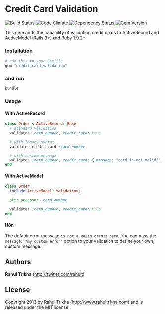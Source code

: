 # Credit Card Validation
[![Build Status](https://travis-ci.org/rahult/credit_card_validation.png?branch=master)](https://travis-ci.org/rahult/credit_card_validation) [![Code Climate](https://codeclimate.com/github/rahult/credit_card_validation.png)](https://codeclimate.com/github/rahult/credit_card_validation) [![Dependency Status](https://gemnasium.com/rahult/credit_card_validation.png)](https://gemnasium.com/rahult/credit_card_validation) [![Gem Version](https://badge.fury.io/rb/credit_card_validation.png)](http://badge.fury.io/rb/credit_card_validation)

This gem adds the capability of validating credit cards to ActiveRecord and ActiveModel (Rails 3+) and Ruby 1.9.2+.

### Installation

```ruby
# add this to your Gemfile
gem "credit_card_validation"
```

### and run

```ruby
bundle
```

### Usage

#### With ActiveRecord

```ruby
class Order < ActiveRecord::Base
  # standard validation
  validates :card_number, credit_card: true

  # with legacy syntax
  validates_credit_card :card_number

  # with custom message
  validates :card_number, credit_card: { message: "card is not valid?" }
end
```

#### With ActiveModel

```ruby
class Order
  include ActiveModel::Validations

  attr_accessor :card_number

  validates :card_number, credit_card: true
end
```

#### I18n

The default error message `is not a valid credit card`.
You can pass the `message: "my custom error"` option to your validation to define your own, custom message.

## Authors

**Rahul Trikha** (<http://twitter.com/rahult>)

## License
Copyright 2013 by Rahul Trikha (<http://www.rahultrikha.com>) and is released under the MIT license.
